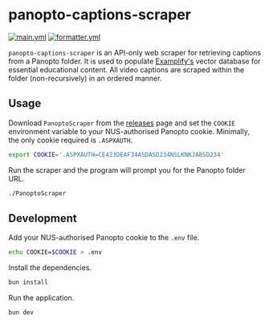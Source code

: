 # panopto-captions-scraper

[![main.yml](https://github.com/winstxnhdw/panopto-captions-scraper/actions/workflows/main.yml/badge.svg)](https://github.com/winstxnhdw/panopto-captions-scraper/actions/workflows/main.yml)
[![formatter.yml](https://github.com/winstxnhdw/panopto-captions-scraper/actions/workflows/formatter.yml/badge.svg)](https://github.com/winstxnhdw/panopto-captions-scraper/actions/workflows/formatter.yml)

`panopto-captions-scraper` is an API-only web scraper for retrieving captions from a Panopto folder. It is used to populate [Examplify's](https://github.com/winstxnhdw/Examplify) vector database for essential educational content. All video captions are scraped within the folder (non-recursively) in an ordered manner.

## Usage

Download `PanoptoScraper` from the [releases](https://github.com/winstxnhdw/panopto-captions-scraper/releases/tag/latest) page and set the `COOKIE` environment variable to your NUS-authorised Panopto cookie. Minimally, the only cookie required is `.ASPXAUTH`.

```bash
export COOKIE='.ASPXAUTH=CE423DEAF34ASDASD234NSLKNKJABSD234'
```

Run the scraper and the program will prompt you for the Panopto folder URL.

```bash
./PanoptoScraper
```

## Development

Add your NUS-authorised Panopto cookie to the `.env` file.

```bash
echo COOKIE=$COOKIE > .env
```

Install the dependencies.

```bash
bun install
```

Run the application.

```bash
bun dev
```
